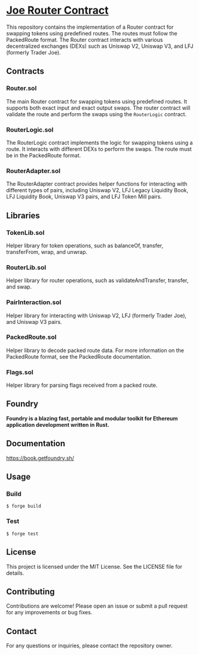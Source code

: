 # [Joe Router Contract](https://github.com/traderjoe-xyz/joe-router)

This repository contains the implementation of a Router contract for swapping tokens using predefined routes. The routes must follow the PackedRoute format. The Router contract interacts with various decentralized exchanges (DEXs) such as Uniswap V2, Uniswap V3, and LFJ (formerly Trader Joe).

## Contracts

### Router.sol

The main Router contract for swapping tokens using predefined routes. It supports both exact input and exact output swaps. The router contract will validate the route and perform the swaps using the `RouterLogic` contract.

### RouterLogic.sol

The RouterLogic contract implements the logic for swapping tokens using a route. It interacts with different DEXs to perform the swaps. The route must be in the PackedRoute format.

### RouterAdapter.sol

The RouterAdapter contract provides helper functions for interacting with different types of pairs, including Uniswap V2, LFJ Legacy Liquidity Book, LFJ Liquidity Book, Uniswap V3 pairs, and LFJ Token Mill pairs.

## Libraries

### TokenLib.sol

Helper library for token operations, such as balanceOf, transfer, transferFrom, wrap, and unwrap.

### RouterLib.sol

Helper library for router operations, such as validateAndTransfer, transfer, and swap.

### PairInteraction.sol

Helper library for interacting with Uniswap V2, LFJ (formerly Trader Joe), and Uniswap V3 pairs.

### PackedRoute.sol

Helper library to decode packed route data. For more information on the PackedRoute format, see the PackedRoute documentation.

### Flags.sol

Helper library for parsing flags received from a packed route.

## Foundry

**Foundry is a blazing fast, portable and modular toolkit for Ethereum application development written in Rust.**

## Documentation

https://book.getfoundry.sh/

## Usage

### Build

```shell
$ forge build
```

### Test

```shell
$ forge test
```

## License

This project is licensed under the MIT License. See the LICENSE file for details.

## Contributing

Contributions are welcome! Please open an issue or submit a pull request for any improvements or bug fixes.

## Contact

For any questions or inquiries, please contact the repository owner.
